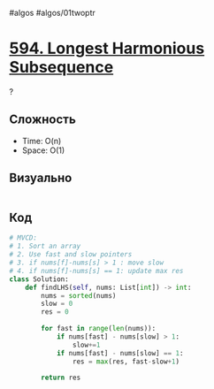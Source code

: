 #algos 
#algos/01twoptr

# [594. Longest Harmonious Subsequence](https://leetcode.com/problems/longest-harmonious-subsequence/)
?
## Сложность
* Time: O(n)
* Space: O(1)
## Визуально
```
```
## Код
```python
# MVCD:
# 1. Sort an array
# 2. Use fast and slow pointers
# 3. if nums[f]-nums[s] > 1 : move slow
# 4. if nums[f]-nums[s] == 1: update max res
class Solution:
    def findLHS(self, nums: List[int]) -> int:
        nums = sorted(nums)
	    slow = 0
        res = 0
               
        for fast in range(len(nums)):
            if nums[fast] - nums[slow] > 1:
                slow+=1
            if nums[fast] - nums[slow] == 1:
                res = max(res, fast-slow+1)
                
        return res
```
<!--SR:!2025-07-04,3,250-->